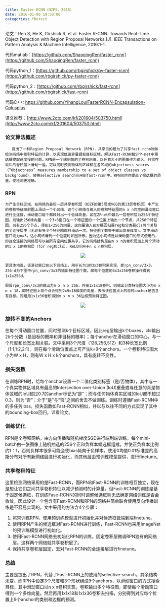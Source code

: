 ```yaml
---
title: Faster-RCNN（NIPS，2015）
date: 2016-01-06 19:50:00
categories: fDetect
---
```


<script type="text/javascript" src="http://cdn.mathjax.org/mathjax/latest/MathJax.js?config=default"></script>

论文：Ren S, He K, Girshick R, et al. Faster R-CNN: Towards Real-Time Object Detection with Region Proposal Networks.[J]. IEEE Transactions on Pattern Analysis & Machine Intelligence, 2016:1-1.

代码matlab：[https://github.com/ShaoqingRen/faster_rcnn](https://github.com/ShaoqingRen/faster_rcnn)

代码python_1：[https://github.com/rbgirshick/py-faster-rcnn](https://github.com/rbgirshick/py-faster-rcnn)

代码python_2：[https://github.com/rbgirshick/fast-rcnn](https://github.com/rbgirshick/fast-rcnn)

代码C++: [https://github.com/YihangLou/FasterRCNN-Encapsulation-Cplusplus ](https://github.com/YihangLou/FasterRCNN-Encapsulation-Cplusplus)

译文推荐：[http://www.2cto.com/kf/201604/503750.html](http://www.2cto.com/kf/201604/503750.html)

### 论文算法概述

       提出了一种Region Proposal Network (RPN)，共享目的是为了共享fast-rcnn物体检测网络中卷积特征的计算，以实现低运算量提取目标区域，解决Fast-RCNN和SPP-net中候选框提取速度慢的问题。RPN是一个端到端的全卷积网络，以任意大小的图像作为输入，只需在最后的卷积层上滑动一遍，可以同时预测物体的区域和在各区域的objectness scores（“Objectness” measures membership to a set of object classes vs. background），替换selective search应用到fast-rcnn中。RPN同时也提高了候选框的质量，使检测更准确。
   
### RPN   
	
	为产生目标区域，在网络的最后一层共享卷积层（如ZF的第5层或VGG的第13层卷积层）中产生的卷积特征映射图上滑动一个小网络，这个小网络与输入的卷积特征图的n x n的空间滑动窗口进行全连接，滑动窗口每个都映射出一个低维向量，如在ZFnet中最后一层卷积层为256个特征图，则输出256维向量：一个3×3窗口在一个特征图的一个位置上输出一个节点，共256个特征图，则有256个节点，得到1×256的向量，这向量输入到方框回归器reg和分类器cls两个关联的全连接层中（无论有多少个特征图都只滑动一次，特征图个数等于输出向量维度）。文中滑动窗口设为n=3，这小网络滑到一个位置时如图所示。因为这小网络是以滑动窗口的形式使用的，即这全连接的网络层可以被所有空间位置共享。它的网络结构是由n x n的卷积层加上两个滑动的1 x 1的卷积层（for reg和cls）。ReLU应用于n x n卷积层。

<center><img src="{{ site.baseurl }}/images/pdDetect/f2rcnn.png"></center>
	
	更具体地说，该滑动窗口在以下网络上，用步长为1的3x3卷积来实现，即rpn_conv/3x3。256-d为下图中rpn_conv/3x3的输出特征图个数，即每个位置的3x3x256卷积操作得到1x1x256d。
	
	假设rpn_conv/3x3的输出为m x n x 256，外接1x1x18卷积，则输出分类特征图大小为m x n x 18，即特征图上每个点会得到2x9=18维度的向量，表示该位置点上的每种anchor是否含有目标。同理用1x1x36卷积得到m x n x 36边框预测特征图。
	
<center><img src="{{ site.baseurl }}/images/pdDetect/f2rcnn2.png"></center>

### 旋转不变的Anchors

   在每个滑动窗口位置，同时预测k个目标区域，因此reg层输出k个boxes，cls输出2k个分数（是目标的概率和非目标的概率）；每个anchor在滑动窗口的中心，与一个尺度和长宽比相关联。文中采用3个尺度（128,256,512）和3种长宽比例（1:1,1:2,2:1），则在每个滑动位置点上可产生k=9个anchors。一个卷积特征图大小为W x H，则有W x H x k个anchors，具有旋转不变性。

### 损失函数

   在训练RPN时，给每个anchor设置一个二值化类别标签（是/否物体），其中与一个真实物体区域具有最高的Intersection over-Union (IoU)重叠或与任意的真是物体区域的IoU超过0.7的anchor标记为“是”；而与任何物体真实区域的IoU都不超过0.3，则为“否”；介于“是”与“否”之间的舍去不做训练。训练时遵循Fast-RCNN中的多任务loss，损失函数如Fast-RCNN相似，并以与以往不同的方式实现了其中的bounding-box回归，详看论文。

### 训练优化

   RPN是全卷积网络，由方向传播和随机梯度SGD进行端到端训练。每个mini-batch由一张图像上随机抽选的256个正和负样本候选框组成，并使正负样本比例约1：1，否则负样本很多可能会使bias倾向于负样本。使用0均值0.01标准差的高斯分布对所有新网络层进行初始化，而其他层由预训练模型提供，进行finetune。

### 共享卷积特征

   这里检测网络采用的是Fast-RCNN，而RPN和Fast-RCNN的训练相互独立，现在是想让它们之间共享卷积特征以减少预测时的计算量。但Fast-RCNN的训练是基于固定候选框，在训练Fase-RCNN的同时调整候选框则无法确定网络训练是否会收敛，因此设计一个包含有Fast-RCNN和RPN的网络并简单联合使用反向传播训练是不容易实现的。文中采用的方法含4个步骤：

1. 照常训练RPN，使用预训练模型进行初始化并对候选框做端到端finetune。
2. 使用RPN产生的候选框对Fast-RCNN进行训练，Fast-RCNN也采用ImageNet的预训练模型进行初始化。
3. 使用Fast-RCNN网络去初始化RPN的训练，固定卷积层微调RPN独有的网络层。这样两个网络就共享卷积层了。
4. 保持共享卷积层固定，去对Fast-RCNN的全连接层进行finetune。

### 总结

   主要是提出了RPN，代替了Fast-RCNN上的使用的selective-search，其余结构未变。而RPN中设定3个尺度和3个形状组成9个anchors，以滑动窗口的方式搜索目标。其中滑动窗口以n x n卷积实现，卷积输出多个特征图，即使每个滑动窗口得到一个多维向量。然后再用1x1x18和1x1x36卷积去扫描，分别得到对应每个位置上9个anchor的类别和边框的预测。
